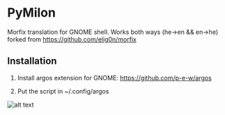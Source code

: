 # PyMilon
Morfix translation for GNOME shell. Works both ways (he->en && en->he)
forked from https://github.com/elig0n/morfix


## Installation
1. Install argos extension for GNOME: https://github.com/p-e-w/argos

2. Put the script in ~/.config/argos

![alt text](https://i.imgur.com/rldlQIh.jpg)
